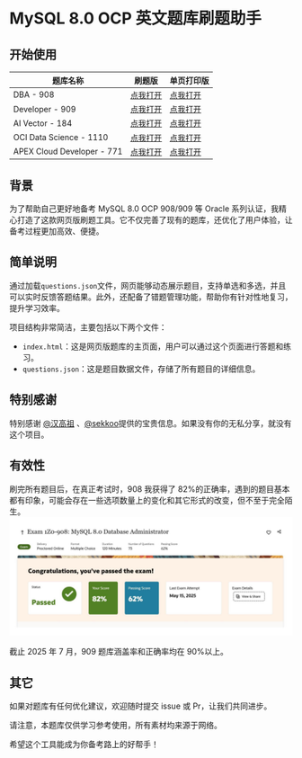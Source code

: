 # MySQL 8.0 OCP 英文题库刷题助手

## 开始使用

| 题库名称                   | 刷题版                                                                           | 单页打印版                                                                              |
| -------------------------- | -------------------------------------------------------------------------------- | --------------------------------------------------------------------------------------- |
| DBA - 908                  | [点我打开](https://hochenggang.github.io/MySQL-OCP-Brush-Questions-EN/)          | [点我打开](https://hochenggang.github.io/MySQL-OCP-Brush-Questions-EN/single.html)      |
| Developer - 909            | [点我打开](https://hochenggang.github.io/MySQL-OCP-Brush-Questions-EN/909.html)  | [点我打开](https://hochenggang.github.io/MySQL-OCP-Brush-Questions-EN/single-909.html)  |
| AI Vector - 184            | [点我打开](https://hochenggang.github.io/MySQL-OCP-Brush-Questions-EN/184.html)  | [点我打开](https://hochenggang.github.io/MySQL-OCP-Brush-Questions-EN/single-184.html)  |
| OCI Data Science - 1110    | [点我打开](https://hochenggang.github.io/MySQL-OCP-Brush-Questions-EN/1110.html) | [点我打开](https://hochenggang.github.io/MySQL-OCP-Brush-Questions-EN/single-1110.html) |
| APEX Cloud Developer - 771 | [点我打开](https://hochenggang.github.io/MySQL-OCP-Brush-Questions-EN/771.html)  | [点我打开](https://hochenggang.github.io/MySQL-OCP-Brush-Questions-EN/single-771.html)  |

## 背景

为了帮助自己更好地备考 MySQL 8.0 OCP 908/909 等 Oracle 系列认证，我精心打造了这款网页版刷题工具。它不仅完善了现有的题库，还优化了用户体验，让备考过程更加高效、便捷。

## 简单说明

通过加载`questions.json`文件，网页能够动态展示题目，支持单选和多选，并且可以实时反馈答题结果。此外，还配备了错题管理功能，帮助你有针对性地复习，提升学习效率。

项目结构非常简洁，主要包括以下两个文件：

- `index.html`：这是网页版题库的主页面，用户可以通过这个页面进行答题和练习。
- `questions.json`：这是题目数据文件，存储了所有题目的详细信息。

## 特别感谢

特别感谢 [@汉高祖](https://www.nodeseek.com/post-325453-1) 、[@sekkoo](https://www.cnblogs.com/sekkoo)提供的宝贵信息。如果没有你的无私分享，就没有这个项目。

## 有效性

刷完所有题目后，在真正考试时，908 我获得了 82%的正确率，遇到的题目基本都有印象，可能会存在一些选项数量上的变化和其它形式的改变，但不至于完全陌生。
![测试结果](./imgs/result.jpg)

截止 2025 年 7 月，909 题库涵盖率和正确率均在 90%以上。

## 其它

如果对题库有任何优化建议，欢迎随时提交 issue 或 Pr，让我们共同进步。

请注意，本题库仅供学习参考使用，所有素材均来源于网络。

希望这个工具能成为你备考路上的好帮手！
